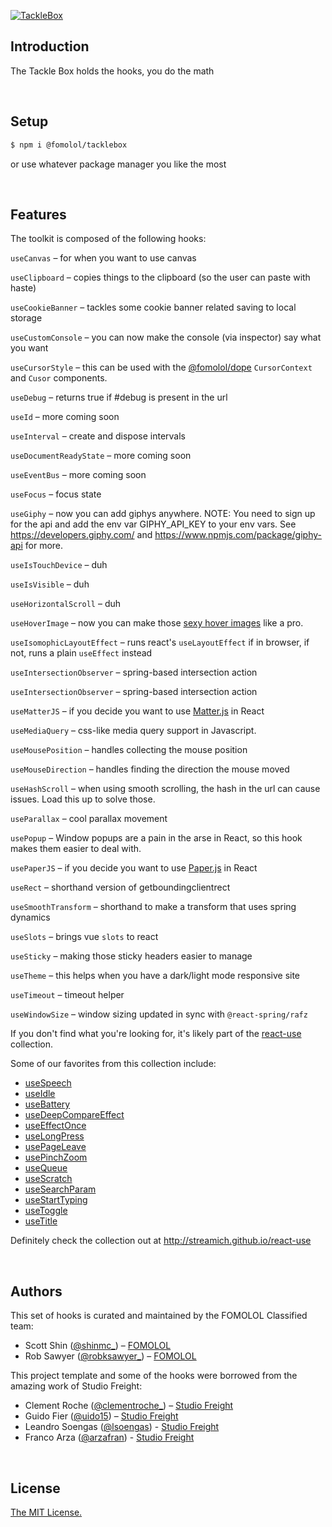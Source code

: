 [![TackleBox](https://i.ibb.co/zRyNfTW/tacklebox.png)](https://github.com/fomolol/tacklebox)

<!-- <p align="center">
  <a aria-label="Vercel logo" href="https://vercel.com">
    <img src="https://badgen.net/badge/icon/Next?icon=zeit&label&color=black&labelColor=black">
  </a>
  <br/>
  <a aria-label="NPM version" href="https://www.npmjs.com/package/swr">
    <img alt="" src="https://badgen.net/npm/v/swr?color=black&labelColor=black">
  </a>
  <a aria-label="Package size" href="https://bundlephobia.com/result?p=swr">
    <img alt="" src="https://badgen.net/bundlephobia/minzip/swr?color=black&labelColor=black">
  </a>
  <a aria-label="License" href="https://github.com/vercel/swr/blob/main/LICENSE">
    <img alt="" src="https://badgen.net/npm/license/swr?color=black&labelColor=black">
  </a>
</p> -->

## Introduction

The Tackle Box holds the hooks, you do the math

<br/>

## Setup

```bash
$ npm i @fomolol/tacklebox
```

or use whatever package manager you like the most

<br/>

## Features

The toolkit is composed of the following hooks:

`useCanvas` – for when you want to use canvas

`useClipboard` – copies things to the clipboard (so the user can paste with haste)

`useCookieBanner` – tackles some cookie banner related saving to local storage

`useCustomConsole` – you can now make the console (via inspector) say what you want

`useCursorStyle` – this can be used with the [@fomolol/dope](https://github.com/fomolol/dope) `CursorContext` and `Cusor` components.

<!-- `useDebounce` – debounce goodness -->

`useDebug` – returns true if #debug is present in the url

<!-- `useEffectOnce` – runs a function through react's useEffect with an empty dependency array -->

`useId` – more coming soon

`useInterval` – create and dispose intervals

`useDocumentReadyState` – more coming soon

`useEventBus` – more coming soon

`useFocus` – focus state

`useGiphy` – now you can add giphys anywhere. NOTE: You need to sign up for the api and add the env var GIPHY_API_KEY to your env vars. See https://developers.giphy.com/ and https://www.npmjs.com/package/giphy-api for more.

`useIsTouchDevice` – duh

`useIsVisible` – duh

`useHorizontalScroll` – duh

`useHoverImage` – now you can make those [sexy hover images](https://tympanus.net/codrops/2020/07/01/creating-a-menu-image-animation-on-hover/) like a pro.

`useIsomophicLayoutEffect` – runs react's `useLayoutEffect` if in browser, if not, runs a plain `useEffect` instead

`useIntersectionObserver` – spring-based intersection action

`useIntersectionObserver` – spring-based intersection action

`useMatterJS` – if you decide you want to use [Matter.js](https://brm.io/matter-js/) in React

`useMediaQuery` – css-like media query support in Javascript.

`useMousePosition` – handles collecting the mouse position

`useMouseDirection` – handles finding the direction the mouse moved

<!-- `useMeasure` – measure anything in the dom -->

`useHashScroll` – when using smooth scrolling, the hash in the url can cause issues. Load this up to solve those.

`useParallax` – cool parallax movement

`usePopup` – Window popups are a pain in the arse in React, so this hook makes them easier to deal with.

`usePaperJS` – if you decide you want to use [Paper.js](http://paperjs.org/) in React

<!-- `useRafState` – modify state in sync with `@react-spring/rafz` -->

`useRect` – shorthand version of getboundingclientrect

`useSmoothTransform` – shorthand to make a transform that uses spring dynamics

`useSlots` – brings vue `slots` to react

`useSticky` – making those sticky headers easier to manage

`useTheme` – this helps when you have a dark/light mode responsive site

<!-- `useTimeoutFn` – timeout a function -->

`useTimeout` – timeout helper

`useWindowSize` – window sizing updated in sync with `@react-spring/rafz`

If you don't find what you're looking for, it's likely part of the [react-use](https://github.com/streamich/react-use) collection.

Some of our favorites from this collection include:

- [useSpeech](https://github.com/streamich/react-use/blob/master/src/useSpeech.ts)
- [useIdle](https://github.com/streamich/react-use/blob/master/src/useIdle.ts)
- [useBattery](https://github.com/streamich/react-use/blob/master/src/useBattery.ts)
- [useDeepCompareEffect](https://github.com/streamich/react-use/blob/master/src/useDeepCompareEffect.ts)
- [useEffectOnce](https://github.com/streamich/react-use/blob/master/src/useEffectOnce.ts)
- [useLongPress](https://github.com/streamich/react-use/blob/master/src/useLongPress.ts)
- [usePageLeave](https://github.com/streamich/react-use/blob/master/src/usePageLeave.ts)
- [usePinchZoom](https://github.com/streamich/react-use/blob/master/src/usePinchZoom.ts)
- [useQueue](https://github.com/streamich/react-use/blob/master/src/useQueue.ts)
- [useScratch](https://github.com/streamich/react-use/blob/master/src/useScratch.ts)
- [useSearchParam](https://github.com/streamich/react-use/blob/master/src/useSearchParam.ts)
- [useStartTyping](https://github.com/streamich/react-use/blob/master/src/useStartTyping.ts)
- [useToggle](https://github.com/streamich/react-use/blob/master/src/useToggle.ts)
- [useTitle](https://github.com/streamich/react-use/blob/master/src/useTitle.ts)

Definitely check the collection out at <http://streamich.github.io/react-use>

<br/>

## Authors

This set of hooks is curated and maintained by the FOMOLOL Classified team:

- Scott Shin ([@shinmc\_](https://twitter.com/shinmc_)) – [FOMOLOL](https://www.fomolol.com)
- Rob Sawyer ([@robksawyer\_](https://twitter.com/robksawyer)) – [FOMOLOL](https://www.fomolol.com)

This project template and some of the hooks were borrowed from the amazing work of Studio Freight:

- Clement Roche ([@clementroche\_](https://twitter.com/clementroche_)) – [Studio Freight](https://studiofreight.com)
- Guido Fier ([@uido15](https://twitter.com/uido15)) – [Studio Freight](https://studiofreight.com)
- Leandro Soengas ([@lsoengas](https://twitter.com/lsoengas)) - [Studio Freight](https://studiofreight.com)
- Franco Arza ([@arzafran](https://twitter.com/arzafran)) - [Studio Freight](https://studiofreight.com)

<br/>

## License

[The MIT License.](https://opensource.org/licenses/MIT)
